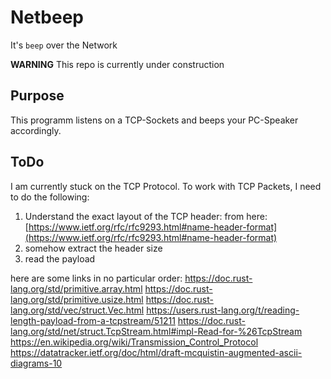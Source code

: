 # Netbeep
It's `beep` over the Network

**WARNING** This repo is currently under construction
## Purpose
This programm listens on a TCP-Sockets and beeps your PC-Speaker accordingly.

## ToDo
I am currently stuck on the TCP Protocol. To work with TCP Packets, I need to do the following:

1. Understand the exact layout of the TCP header: from here: [https://www.ietf.org/rfc/rfc9293.html#name-header-format](https://www.ietf.org/rfc/rfc9293.html#name-header-format)
2. somehow extract the header size
3. read the payload

here are some links in no particular order:
https://doc.rust-lang.org/std/primitive.array.html
https://doc.rust-lang.org/std/primitive.usize.html
https://doc.rust-lang.org/std/vec/struct.Vec.html
https://users.rust-lang.org/t/reading-length-payload-from-a-tcpstream/51211
https://doc.rust-lang.org/std/net/struct.TcpStream.html#impl-Read-for-%26TcpStream
https://en.wikipedia.org/wiki/Transmission_Control_Protocol
https://datatracker.ietf.org/doc/html/draft-mcquistin-augmented-ascii-diagrams-10
